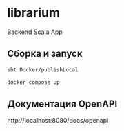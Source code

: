 # librarium

Backend Scala App

## Сборка и запуск

```bash
sbt Docker/publishLocal
```

```bash
docker compose up
```

## Документация OpenAPI

http://localhost:8080/docs/openapi
